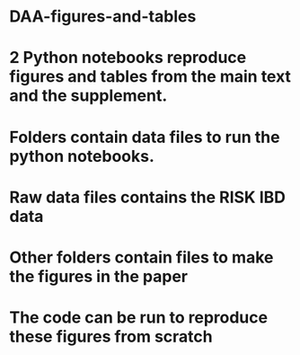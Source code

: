 # DAA-figures-and-tables
# 2 Python notebooks reproduce figures and tables from the main text and the supplement.
# Folders contain data files to run the python notebooks.
# Raw data files contains the RISK IBD data
# Other folders contain files to make the figures in the paper
# The code can be run to reproduce these figures from scratch
